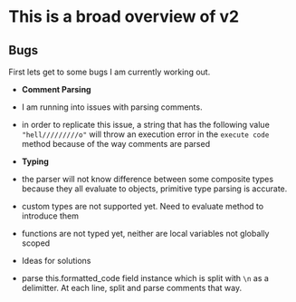 # This is a broad overview of v2

## Bugs 

First lets get to some bugs I am currently working out. 

* **Comment Parsing**
* I am running into issues with parsing comments. 
* in order to replicate this issue, a string that has the following value `"hell/////////o"` will throw an execution error in the `execute code` method because of the way comments are parsed

* **Typing**
* the parser will not know difference between some composite types because they all evaluate to objects, primitive type parsing is accurate. 
* custom types are not supported yet. Need to evaluate method to introduce them
* functions are not typed yet, neither are local variables not globally scoped

* Ideas for solutions
* parse this.formatted_code field instance which is split with `\n` as a delimitter. At each line, split and parse comments that way. 


